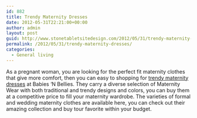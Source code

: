 ```yaml
---
id: 882
title: Trendy Maternity Dresses
date: 2012-05-31T22:21:00+00:00
author: admin
layout: post
guid: http://www.stonetabletsitedesign.com/2012/05/31/trendy-maternity-dresses/
permalink: /2012/05/31/trendy-maternity-dresses/
categories:
  - General living
---
```

As a pregnant woman, you are looking for the perfect fit maternity clothes that give more comfort, then you can easy to shopping for [trendy maternity dresses](http://www.babiesnbellies.com/) at Babies &#8216;N Bellies. They carry a diverse selection of Maternity Wear with both traditional and trendy designs and colors, you can buy them at a competitive price to fill your maternity wardrobe. The varieties of formal and wedding maternity clothes are available here, you can check out their amazing collection and buy tour favorite within your budget.